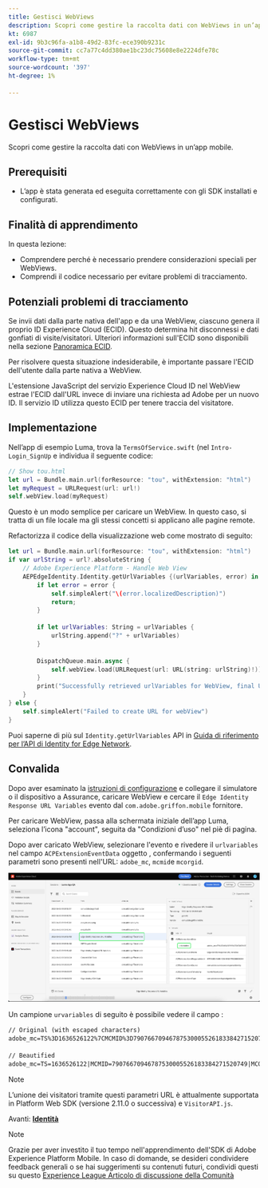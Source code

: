 ```yaml
---
title: Gestisci WebViews
description: Scopri come gestire la raccolta dati con WebViews in un’app mobile.
kt: 6987
exl-id: 9b3c96fa-a1b8-49d2-83fc-ece390b9231c
source-git-commit: cc7a77c4dd380ae1bc23dc75608e8e2224dfe78c
workflow-type: tm+mt
source-wordcount: '397'
ht-degree: 1%

---
```


# Gestisci WebViews

Scopri come gestire la raccolta dati con WebViews in un’app mobile.

## Prerequisiti

* L’app è stata generata ed eseguita correttamente con gli SDK installati e configurati.

## Finalità di apprendimento

In questa lezione:

* Comprendere perché è necessario prendere considerazioni speciali per WebViews.
* Comprendi il codice necessario per evitare problemi di tracciamento.

## Potenziali problemi di tracciamento

Se invii dati dalla parte nativa dell&#39;app e da una WebView, ciascuno genera il proprio ID Experience Cloud (ECID). Questo determina hit disconnessi e dati gonfiati di visite/visitatori. Ulteriori informazioni sull&#39;ECID sono disponibili nella sezione [Panoramica ECID](https://experienceleague.adobe.com/docs/experience-platform/identity/ecid.html?lang=en).

Per risolvere questa situazione indesiderabile, è importante passare l&#39;ECID dell&#39;utente dalla parte nativa a WebView.

L&#39;estensione JavaScript del servizio Experience Cloud ID nel WebView estrae l&#39;ECID dall&#39;URL invece di inviare una richiesta ad Adobe per un nuovo ID. Il servizio ID utilizza questo ECID per tenere traccia del visitatore.

## Implementazione

Nell’app di esempio Luma, trova la `TermsOfService.swift` (nel `Intro-Login_SignUp` e individua il seguente codice:

```swift
// Show tou.html
let url = Bundle.main.url(forResource: "tou", withExtension: "html")
let myRequest = URLRequest(url: url!)
self.webView.load(myRequest)
```

Questo è un modo semplice per caricare un WebView. In questo caso, si tratta di un file locale ma gli stessi concetti si applicano alle pagine remote.

Refactorizza il codice della visualizzazione web come mostrato di seguito:

```swift
let url = Bundle.main.url(forResource: "tou", withExtension: "html")
if var urlString = url?.absoluteString {
    // Adobe Experience Platform - Handle Web View
    AEPEdgeIdentity.Identity.getUrlVariables {(urlVariables, error) in
        if let error = error {
            self.simpleAlert("\(error.localizedDescription)")
            return;
        }

        if let urlVariables: String = urlVariables {
            urlString.append("?" + urlVariables)
        }

        DispatchQueue.main.async {
            self.webView.load(URLRequest(url: URL(string: urlString)!))
        }
        print("Successfully retrieved urlVariables for WebView, final URL: \(urlString)")
    }
} else {
    self.simpleAlert("Failed to create URL for webView")
}
```

Puoi saperne di più sul `Identity.getUrlVariables` API in [Guida di riferimento per l’API di Identity for Edge Network](https://aep-sdks.gitbook.io/docs/foundation-extensions/identity-for-edge-network/api-reference#geturlvariables).

## Convalida

Dopo aver esaminato la [istruzioni di configurazione](assurance.md) e collegare il simulatore o il dispositivo a Assurance, caricare WebView e cercare il `Edge Identity Response URL Variables` evento dal `com.adobe.griffon.mobile` fornitore.

Per caricare WebView, passa alla schermata iniziale dell’app Luma, seleziona l’icona &quot;account&quot;, seguita da &quot;Condizioni d’uso&quot; nel piè di pagina.

Dopo aver caricato WebView, selezionare l&#39;evento e rivedere il `urlvariables` nel campo `ACPExtensionEventData` oggetto , confermando i seguenti parametri sono presenti nell&#39;URL: `adobe_mc`, `mcmid`e `mcorgid`.

![convalida webview](assets/mobile-webview-validation.png)

Un campione `urvariables` di seguito è possibile vedere il campo :

```html
// Original (with escaped characters)
adobe_mc=TS%3D1636526122%7CMCMID%3D79076670946787530005526183384271520749%7CMCORGID%3D7ABB3E6A5A7491460A495D61%40AdobeOrg

// Beautified
adobe_mc=TS=1636526122|MCMID=79076670946787530005526183384271520749|MCORGID=7ABB3E6A5A7491460A495D61@AdobeOrg
```

>[!NOTE]
>
>L’unione dei visitatori tramite questi parametri URL è attualmente supportata in Platform Web SDK (versione 2.11.0 o successiva) e `VisitorAPI.js`.


Avanti: **[Identità](identity.md)**

>[!NOTE]
>
>Grazie per aver investito il tuo tempo nell&#39;apprendimento dell&#39;SDK di Adobe Experience Platform Mobile. In caso di domande, se desideri condividere feedback generali o se hai suggerimenti su contenuti futuri, condividi questi su questo [Experience League Articolo di discussione della Comunità](https://experienceleaguecommunities.adobe.com/t5/adobe-experience-platform-launch/tutorial-discussion-implement-adobe-experience-cloud-in-mobile/td-p/443796)